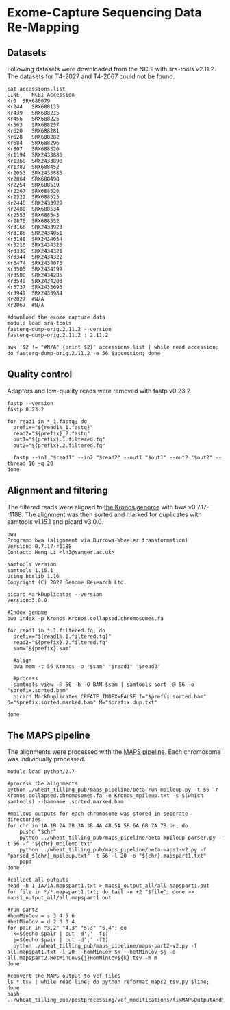 # Exome-Capture Sequencing Data Re-Mapping

## Datasets

Following datasets were downloaded from the NCBI with sra-tools v2.11.2. The datasets for T4-2027 and T4-2067 could not be found. 
```
cat accessions.list
LINE	NCBI Accession
Kr0  SRX688079
Kr244	SRX688135
Kr439	SRX688215
Kr456	SRX688225
Kr563	SRX688257
Kr620	SRX688281
Kr628	SRX688282
Kr684	SRX688296
Kr807	SRX688326
Kr1194	SRX2433886
Kr1360	SRX2433890
Kr1382	SRX688452
Kr2053	SRX2433885
Kr2064	SRX688498
Kr2254	SRX688519
Kr2267	SRX688520
Kr2322	SRX688525
Kr2448	SRX2433929
Kr2480	SRX688534
Kr2553	SRX688543
Kr2876	SRX688552
Kr3166	SRX2433923
Kr3186	SRX2434051
Kr3188	SRX2434054
Kr3210	SRX2434325
Kr3339	SRX2434321
Kr3344	SRX2434322
Kr3474	SRX2434076
Kr3505	SRX2434199
Kr3508	SRX2434205
Kr3540	SRX2434203
Kr3737	SRX2433693
Kr3949	SRX2433984
Kr2027	#N/A
Kr2067	#N/A
```


```
#download the exome capture data
module load sra-tools
fasterq-dump-orig.2.11.2 --version
fasterq-dump-orig.2.11.2 : 2.11.2

awk '$2 != "#N/A" {print $2}' accessions.list | while read accession; do fasterq-dump-orig.2.11.2 -e 56 $accession; done
```

## Quality control

Adapters and low-quality reads were removed with fastp v0.23.2
```
fastp --version
fastp 0.23.2

for read1 in *_1.fastq; do
  prefix="${read1%_1.fastq}"
  read2="${prefix}_2.fastq"
  out1="${prefix}.1.filtered.fq"
  out2="${prefix}.2.filtered.fq"

  fastp --in1 "$read1" --in2 "$read2" --out1 "$out1" --out2 "$out2" --thread 16 -q 20
done
```

## Alignment and filtering

The filtered reads were aligned to [the Kronos genome](https://zenodo.org/records/10215402) with bwa v0.7.17-r1188. The alignment was then sorted and marked for duplicates with samtools v1.15.1 and picard v3.0.0.
```
bwa
Program: bwa (alignment via Burrows-Wheeler transformation)
Version: 0.7.17-r1188
Contact: Heng Li <lh3@sanger.ac.uk>

samtools version
samtools 1.15.1
Using htslib 1.16
Copyright (C) 2022 Genome Research Ltd.

picard MarkDuplicates --version
Version:3.0.0
```
```
#Index genome
bwa index -p Kronos Kronos.collapsed.chromosomes.fa

for read1 in *.1.filtered.fq; do
  prefix="${read1%.1.filtered.fq}"
  read2="${prefix}.2.filtered.fq"
  sam="${prefix}.sam"

  #align
  bwa mem -t 56 Kronos -o "$sam" "$read1" "$read2"

  #process
  samtools view -@ 56 -h -O BAM $sam | samtools sort -@ 56 -o "$prefix.sorted.bam"
  picard MarkDuplicates CREATE_INDEX=FALSE I="$prefix.sorted.bam" O="$prefix.sorted.marked.bam" M="$prefix.dup.txt"

done
```

## The MAPS pipeline

The alignments were processed with the [MAPS pipeline](https://github.com/DubcovskyLab/wheat_tilling_pub/tree/master/maps_pipeline). Each chromosome was individually processed.  

```
module load python/2.7

#process the alignments
python ./wheat_tilling_pub/maps_pipeline/beta-run-mpileup.py -t 56 -r Kronos.collapsed.chromosomes.fa -o Kronos_mpileup.txt -s $(which samtools) --bamname .sorted.marked.bam

#mpileup outputs for each chromosome was stored in seperate directories
for chr in 1A 1B 2A 2B 3A 3B 4A 4B 5A 5B 6A 6B 7A 7B Un; do
    pushd "$chr"  
    python ../wheat_tilling_pub/maps_pipeline/beta-mpileup-parser.py -t 56 -f "${chr}_mpileup.txt"
    python ../wheat_tilling_pub/maps_pipeline/beta-maps1-v2.py -f "parsed_${chr}_mpileup.txt" -t 56 -l 20 -o "${chr}.mapspart1.txt"
    popd
done

#collect all outputs
head -n 1 1A/1A.mapspart1.txt > maps1_output_all/all.mapspart1.out
for file in */*.mapspart1.txt; do tail -n +2 "$file"; done >> maps1_output_all/all.mapspart1.out

#run part2
#homMinCov = s 3 4 5 6
#hetMinCov = d 2 3 3 4
for pair in "3,2" "4,3" "5,3" "6,4"; do
  k=$(echo $pair | cut -d',' -f1)
  j=$(echo $pair | cut -d',' -f2)
  python ./wheat_tilling_pub/maps_pipeline/maps-part2-v2.py -f all.mapspat1.txt -l 20 --homMinCov $k --hetMinCov $j -o all.mapspart2.HetMinCov${j}HomMinCov${k}.tsv -m m
done

#convert the MAPS output to vcf files
ls *.tsv | while read line; do python reformat_maps2_tsv.py $line; done
bash ../wheat_tilling_pub/postprocessing/vcf_modifications/fixMAPSOutputAndMakeVCF.sh
```



